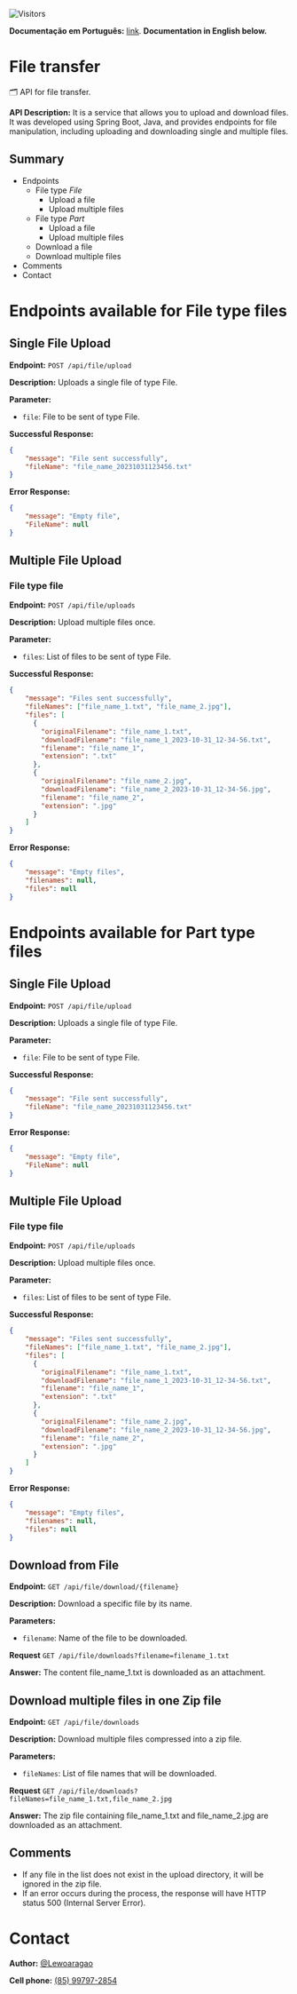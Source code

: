 ![Visitors](https://api.visitorbadge.io/api/visitors?path=lewoaragao%2Ffiletransfer&countColor=%233cb371)

**Documentação em Português:** [link](https://github.com/Lewoaragao/filetransfer/blob/master/README-PT-BR.md).
**Documentation in English below.**

# File transfer
🗂 API for file transfer.

**API Description:** It is a service that allows you to upload and download files. It was developed using Spring Boot, Java, and provides endpoints for file manipulation, including uploading and downloading single and multiple files.

## Summary
- Endpoints
    - File type _File_
      - Upload a file
      - Upload multiple files
    - File type _Part_
      - Upload a file
      - Upload multiple files
    - Download a file
    - Download multiple files
- Comments
- Contact

# Endpoints available for File type files
## Single File Upload
**Endpoint:** `POST /api/file/upload`

**Description:** Uploads a single file of type File.

**Parameter:**
- `file`: File to be sent of type File.

**Successful Response:**
```json
{
    "message": "File sent successfully",
    "fileName": "file_name_20231031123456.txt"
}
```

**Error Response:**
```json
{
    "message": "Empty file",
    "FileName": null
}
```

## Multiple File Upload

### File type file
**Endpoint:** `POST /api/file/uploads`

**Description:** Upload multiple files once.

**Parameter:**
- `files`: List of files to be sent of type File.
 
**Successful Response:**
```json
{
    "message": "Files sent successfully",
    "fileNames": ["file_name_1.txt", "file_name_2.jpg"],
    "files": [
      {
        "originalFilename": "file_name_1.txt",
        "downloadFilename": "file_name_1_2023-10-31_12-34-56.txt",
        "filename": "file_name_1",
        "extension": ".txt"
      },
      {
        "originalFilename": "file_name_2.jpg",
        "downloadFilename": "file_name_2_2023-10-31_12-34-56.jpg",
        "filename": "file_name_2",
        "extension": ".jpg"
      }
    ]
}
```

**Error Response:**
```json
{
    "message": "Empty files",
    "filenames": null,
    "files": null
}
```

# Endpoints available for Part type files
## Single File Upload
**Endpoint:** `POST /api/file/upload`

**Description:** Uploads a single file of type File.

**Parameter:**
- `file`: File to be sent of type File.

**Successful Response:**
```json
{
    "message": "File sent successfully",
    "fileName": "file_name_20231031123456.txt"
}
```

**Error Response:**
```json
{
    "message": "Empty file",
    "FileName": null
}
```

## Multiple File Upload

### File type file
**Endpoint:** `POST /api/file/uploads`

**Description:** Upload multiple files once.

**Parameter:**
- `files`: List of files to be sent of type File.
 
**Successful Response:**
```json
{
    "message": "Files sent successfully",
    "fileNames": ["file_name_1.txt", "file_name_2.jpg"],
    "files": [
      {
        "originalFilename": "file_name_1.txt",
        "downloadFilename": "file_name_1_2023-10-31_12-34-56.txt",
        "filename": "file_name_1",
        "extension": ".txt"
      },
      {
        "originalFilename": "file_name_2.jpg",
        "downloadFilename": "file_name_2_2023-10-31_12-34-56.jpg",
        "filename": "file_name_2",
        "extension": ".jpg"
      }
    ]
}
```

**Error Response:**
```json
{
    "message": "Empty files",
    "filenames": null,
    "files": null
}
```


## Download from File
**Endpoint:** `GET /api/file/download/{filename}`

**Description:** Download a specific file by its name.

**Parameters:**
- `filename`: Name of the file to be downloaded.

**Request** `GET /api/file/downloads?filename=filename_1.txt`
 
**Answer:** The content file_name_1.txt is downloaded as an attachment.

## Download multiple files in one Zip file

**Endpoint:** `GET /api/file/downloads`

**Description:** Download multiple files compressed into a zip file.

**Parameters:**
- `fileNames`: List of file names that will be downloaded.

**Request** `GET /api/file/downloads?fileNames=file_name_1.txt,file_name_2.jpg`

**Answer:** The zip file containing file_name_1.txt and file_name_2.jpg are downloaded as an attachment.

## Comments
- If any file in the list does not exist in the upload directory, it will be ignored in the zip file.
- If an error occurs during the process, the response will have HTTP status 500 (Internal Server Error).

# Contact
**Author:** [@Lewoaragao](https://github.com/lewoaragao)

**Cell phone:** [(85) 99797-2854](https://wa.me/5585997972854)
